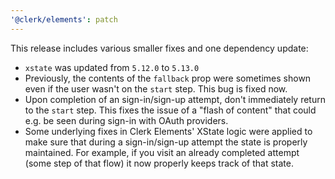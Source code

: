 ```yaml
---
'@clerk/elements': patch
---
```


This release includes various smaller fixes and one dependency update:

- `xstate` was updated from `5.12.0` to `5.13.0`
- Previously, the contents of the `fallback` prop were sometimes shown even if the user wasn't on the `start` step. This bug is fixed now.
- Upon completion of an sign-in/sign-up attempt, don't immediately return to the `start` step. This fixes the issue of a "flash of content" that could e.g. be seen during sign-in with OAuth providers.
- Some underlying fixes in Clerk Elements' XState logic were applied to make sure that during a sign-in/sign-up attempt the state is properly maintained. For example, if you visit an already completed attempt (some step of that flow) it now properly keeps track of that state.
